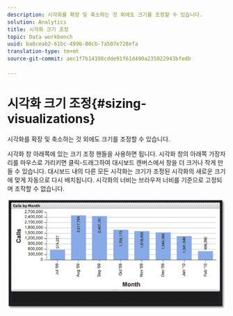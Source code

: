 ```yaml
---
description: 시각화를 확장 및 축소하는 것 외에도 크기를 조정할 수 있습니다.
solution: Analytics
title: 시각화 크기 조정
topic: Data workbench
uuid: ba8ceab2-61bc-4996-80cb-7a507e728efa
translation-type: tm+mt
source-git-commit: aec1f7b14198cdde91f61d490a235022943bfedb

---
```



# 시각화 크기 조정{#sizing-visualizations}

시각화를 확장 및 축소하는 것 외에도 크기를 조정할 수 있습니다.

시각화 창 아래쪽에 있는 크기 조정 핸들을 사용하면 됩니다. 시각화 창의 아래쪽 가장자리를 마우스로 가리키면 클릭-드래그하여 대시보드 캔버스에서 창을 더 크거나 작게 만들 수 있습니다. 대시보드 내의 다른 모든 시각화는 크기가 조정된 시각화의 새로운 크기에 맞게 자동으로 다시 배치됩니다. 시각화의 너비는 브라우저 너비를 기준으로 고정되며 조작할 수 없습니다.

![](assets/size_visual.png)

